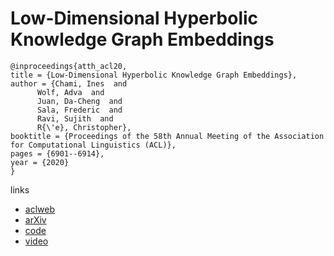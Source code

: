# Low-Dimensional Hyperbolic Knowledge Graph Embeddings

```
@inproceedings{atth_acl20,
title = {Low-Dimensional Hyperbolic Knowledge Graph Embeddings},
author = {Chami, Ines  and
      Wolf, Adva  and
      Juan, Da-Cheng  and
      Sala, Frederic  and
      Ravi, Sujith  and
      R{\'e}, Christopher},
booktitle = {Proceedings of the 58th Annual Meeting of the Association for Computational Linguistics (ACL)},
pages = {6901--6914},
year = {2020}
}
```

links
- [aclweb](https://www.aclweb.org/anthology/2020.acl-main.617/)
- [arXiv](https://arxiv.org/abs/2005.00545)
- [code](https://github.com/HazyResearch/KGEmb)
- [video](https://www.youtube.com/watch?v=Yf03-CBYKe4&feature=youtu.be)
